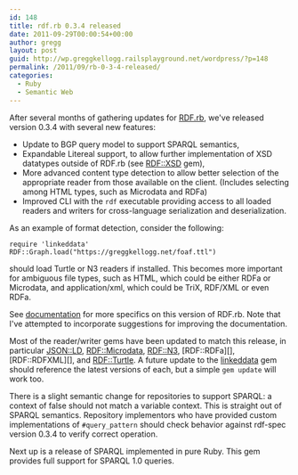 ```yaml
---
id: 148
title: rdf.rb 0.3.4 released
date: 2011-09-29T00:00:54+00:00
author: gregg
layout: post
guid: http://wp.greggkellogg.railsplayground.net/wordpress/?p=148
permalink: /2011/09/rb-0-3-4-released/
categories:
  - Ruby
  - Semantic Web
---
```

After several months of gathering updates for [RDF.rb](http://rubygems.org/gems/rdf), we've released version 0.3.4 with several new features:

  * Update to BGP query model to support SPARQL semantics,
  * Expandable Litereal support, to allow further implementation of XSD datatypes outside of RDF.rb (see [RDF::XSD](https://github.com/gkellogg/rdf-xsd) gem),
  * More advanced content type detection to allow better selection of the appropriate reader from those available on the client. (Includes selecting among HTML types, such as Microdata and RDFa)
  * Improved CLI with the `rdf` executable providing access to all loaded readers and writers for cross-language serialization and deserialization.

As an example of format detection, consider the following:

    require 'linkeddata'
    RDF::Graph.load("https://greggkellogg.net/foaf.ttl")
    

should load Turtle or N3 readers if installed. This becomes more important for ambiguous file types, such as HTML, which could be either RDFa or Microdata, and application/xml, which could be TriX, RDF/XML or even RDFa.

See [documentation](http://rubydoc.info/github/gkellogg/rdf/master/frames) for more specifics on this version of RDF.rb. Note that I've attempted to incorporate suggestions for improving the documentation.

Most of the reader/writer gems have been updated to match this release, in particular [JSON::LD](http://rubygems.org/gems/json-ld), [RDF::Microdata](http://rubygems.org/gems/rdf-microdata), [RDF::N3](http://rubygems.org/gems/rdf-n3), \[RDF::RDFa\]\[\], \[RDF::RDFXML\]\[\], and [RDF::Turtle](http://rubygems.org/gems/rdf-turtle). A future update to the [linkeddata](http://rubygems.org/gems/linkeddata) gem should reference the latest versions of each, but a simple `gem update` will work too.

There is a slight semantic change for repositories to support SPARQL: a context of false should not match a variable context. This is straight out of SPARQL semantics. Repository implementors who have provided custom implementations of `#query_pattern` should check behavior against rdf-spec version 0.3.4 to verify correct operation.

Next up is a release of SPARQL implemented in pure Ruby. This gem provides full support for SPARQL 1.0 queries.